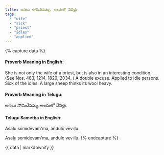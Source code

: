 ```yaml
---
title: అసలు సోమిదేవమ్మ, అందులో వేవిళ్లు.
tags:
  - "wife"
  - "sick"
  - "priest"
  - "idles"
  - "applied"
---
```


{% capture data %}
#### Proverb Meaning in English:
She is not only the wife of a priest, but is also in an interesting condition.
(See Nos. 483, 1214, 1829, 2034. )
A double excuse. Applied to idle persons.
Sick of the idles.
A large sheep thinks its wool heavy.

#### Proverb Meaning in Telugu:
అసలు సోమిదేవమ్మ, అందులో వేవిళ్లు.

#### Telugu Sametha in English:
Asalu sōmidēvam'ma, andulō vēviḷlu.

Asalu somidevam'ma, andulo vevillu.
{% endcapture %}

{{ data | markdownify }}

